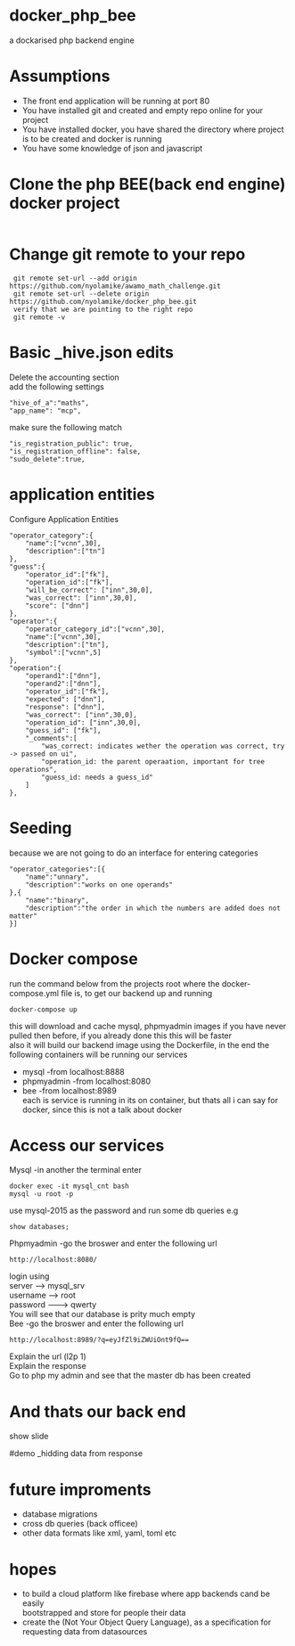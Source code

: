 # docker_php_bee
a dockarised php backend engine  

 

# Assumptions  
* The front end application will be running at port 80  
* You have installed git and created and empty repo online for your project  
* You have installed docker, you have shared the directory where project is to be created and docker is running  
* You have some knowledge of json and javascript  

# Clone the php BEE(back end engine) docker project  
```  

```  


# Change git remote to your repo  
```
 git remote set-url --add origin https://github.com/nyolamike/awamo_math_challenge.git  
 git remote set-url --delete origin https://github.com/nyolamike/docker_php_bee.git  
 verify that we are pointing to the right repo  
 git remote -v  
```  

# Basic _hive.json edits  
Delete the accounting section  
add the following settings  
```  
"hive_of_a":"maths",
"app_name": "mcp",
```  
make sure the following match  
```  
"is_registration_public": true,  
"is_registration_offline": false,  
"sudo_delete":true,  
```  



# application entities  
Configure Application Entities
```  
"operator_category":{
    "name":["vcnn",30],
    "description":["tn"]
},
"guess":{
    "operator_id":["fk"],
    "operation_id":["fk"],
    "will_be_correct": ["inn",30,0],
    "was_correct": ["inn",30,0],
    "score": ["dnn"]
},
"operator":{
    "operator_category_id":["vcnn",30],
    "name":["vcnn",30],
    "description":["tn"],
    "symbol":["vcnn",5]
},
"operation":{
    "operand1":["dnn"],
    "operand2":["dnn"],
    "operator_id":["fk"],
    "expected": ["dnn"],
    "response": ["dnn"],
    "was_correct": ["inn",30,0],
    "operation_id": ["inn",30,0],
    "guess_id": ["fk"],
    "_comments":[
        "was_correct: indicates wether the operation was correct, try -> passed on ui",
        "operation_id: the parent operaation, important for tree operations",
        "guess_id: needs a guess_id"
    ]
},     
```  

# Seeding  
because we are not going to do an interface for entering categories  
```  
"operator_categories":[{  
    "name":"unnary",  
    "description":"works on one operands"  
},{  
    "name":"binary",  
    "description":"the order in which the numbers are added does not matter"  
}]  
```  



# Docker compose  
run the command below from the projects root where the docker-compose.yml file is, to get our backend up and running  
```  
docker-compose up  
```   
this will download and cache mysql, phpmyadmin images if you have never pulled then before, if you already done this this will be faster  
also it will build our backend image using the Dockerfile, in the end the following containers will be running our services  
* mysql -from localhost:8888  
* phpmyadmin -from localhost:8080  
* bee -from localhost:8989  
each is service is running in its on container, but thats all i can say for docker, since this is not a talk about docker  

# Access our services  
Mysql -in another the terminal enter  
```  
docker exec -it mysql_cnt bash  
mysql -u root -p  
```  
use mysql-2015 as the password and run some db queries e.g  
```  
show databases;  
```  
Phpmyadmin -go the broswer and enter the following url  
```  
http://localhost:8080/  
```  
login using  
server --> mysql_srv  
username -->  root  
password ---> qwerty  
You will see that our database is prity much empty  
Bee -go the broswer and enter the following url  
```  
http://localhost:8989/?q=eyJfZl9iZWUiOnt9fQ==  
```  
Explain the url (l2p 1)  
Explain the response  
Go to php my admin and see that the master db has been created  


# And thats our back end  
show slide  





#demo _hidding data from response

# future improments  
- database migrations  
- cross db queries (back officee)  
- other data formats like xml, yaml, toml etc

# hopes  
- to build a cloud platform like firebase where app backends cand be easily  
bootstrapped and store for people their data  
- create the (Not Your Object Query Language), as a specification for requesting data from datasources  
